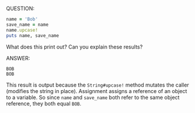 QUESTION:

```ruby
name = 'Bob'
save_name = name
name.upcase!
puts name, save_name
```

What does this print out? Can you explain these results?


ANSWER:

```
BOB
BOB
```

This result is output because the `String#upcase!` method mutates the caller (modifies the string
in place). Assignment assigns a reference of an object to a variable. So since `name` and `save_name`
both refer to the same object reference, they both equal `BOB`.
